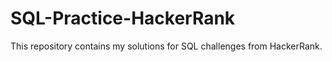 # SQL-Practice-HackerRank

This repository contains my solutions for SQL challenges from HackerRank.
